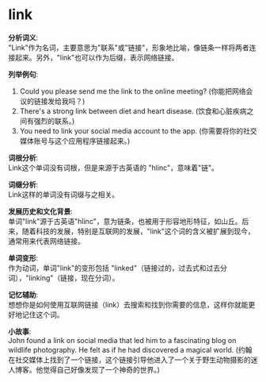 # link

**分析词义**:  
"Link"作为名词，主要意思为"联系"或"链接"，形象地比喻，像链条一样将两者连接起来。另外，"link"也可以作为后缀，表示网络链接。

  

**列举例句**:

  

1.  Could you please send me the link to the online meeting? (你能把网络会议的链接发给我吗？)
2.  There's a strong link between diet and heart disease. (饮食和心脏疾病之间有强烈的联系。)
3.  You need to link your social media account to the app. (你需要将你的社交媒体账号与这个应用程序链接起来。)

  

**词根分析**:  
Link这个单词没有词根，但是来源于古英语的 "hlinc"，意味着"链"。

  

**词缀分析**:  
Link这样的单词没有词缀与之相关。

  

**发展历史和文化背景**:  
单词"link"源于古英语"hlinc"，意为链条，也被用于形容地形特征，如山丘。后来，随着科技的发展，特别是互联网的发展，"link"这个词的含义被扩展到现今，通常用来代表网络链接。

  

**单词变形**:  
作为动词，单词"link"的变形包括 "linked"（链接过的，过去式和过去分词），"linking"（链接，现在分词）。

  

**记忆辅助**:  
想想你是如何使用互联网链接（link）去搜索和找到你需要的信息，这样你就能更好地记住这个词。

  

**小故事**:  
John found a link on social media that led him to a fascinating blog on wildlife photography. He felt as if he had discovered a magical world. (约翰在社交媒体上找到了一个链接，这个链接引导他进入了一个关于野生动物摄影的迷人博客。他觉得自己好像发现了一个神奇的世界。)
